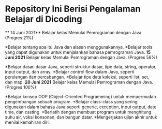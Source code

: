 # Repository Ini Berisi Pengalaman Belajar di Dicoding

** 14 Juni 2021**
Belajar kelas Memulai Pemrograman dengan Java. (Progres 21%)

*Belajar tentang apa itu Java dan alasan menggunakannya.
*Belajar tools yang dapat digunakan untuk menjalankan bahasa pemrograman Java.
**15 Juni 2021**
Belajar kelas Memulai Pemrograman dengan Java. (Progres 56%)

*Belajar dasar-dasar Java, seperti struktur dasar, tipe data, string, operator, input output, dan array.
*Belajar control flow dalam Java, seperti perulangan dan percabangan.
*Belajar tipe data koleksi, seperti list, set, dan map.
**20 Juni 2021**
Belajar kelas Memulai Pemrograman dengan Java. (Progres 100%)

*Belajar konsep OOP (Object-Oriented Programming) untuk mempermudah pengembangan sebuah program.
*Belajar class-class yang sering digunakan dalam bahasa Java seperti generic, exception, input output, date time, dan casting.
*Berlatih dengan membuat program untuk menghitung suhu air, vokal konsonan, dan bangun datar.
*Mengerjakan ujian akhir untuk menilai kemahiran diri.
